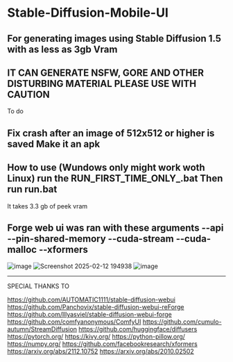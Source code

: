 # Stable-Diffusion-Mobile-UI
For generating images using Stable Diffusion 1.5 with as less as 3gb Vram
----------------------------------------------------------------------------------------------------------------
IT CAN GENERATE NSFW, GORE AND OTHER DISTURBING MATERIAL PLEASE USE WITH CAUTION
----------------------------------------------------------------------------------------------------------------
To do 

Fix crash after an image of 512x512 or higher is saved
Make it an apk
----------------------------------------------------------------------------------------------------------------
How to use (Wundows only might work woth Linux)
run the RUN_FIRST_TIME_ONLY_.bat
Then run run.bat
----------------------------------------------------------------------------------------------------------------
It takes 3.3 gb of peek vram

Forge web ui was ran with these arguments 
--api --pin-shared-memory --cuda-stream --cuda-malloc --xformers
----------------------------------------------------------------------------------------------------------------

![image](https://github.com/user-attachments/assets/c632e0d8-613d-41c8-bdb7-385208eb49f4)
![Screenshot 2025-02-12 194938](https://github.com/user-attachments/assets/4bd0779c-f8d4-49a0-b0b6-d99981c41f1e)
![image](https://github.com/user-attachments/assets/73180a6e-aa52-47f7-97d0-54a822a9de65)

----------------------------------------------------------------------------------------------------------------
SPECIAL THANKS TO 

https://github.com/AUTOMATIC1111/stable-diffusion-webui
https://github.com/Panchovix/stable-diffusion-webui-reForge
https://github.com/lllyasviel/stable-diffusion-webui-forge
https://github.com/comfyanonymous/ComfyUI
https://github.com/cumulo-autumn/StreamDiffusion
https://github.com/huggingface/diffusers
https://pytorch.org/
https://kivy.org/
https://python-pillow.org/
https://numpy.org/
https://github.com/facebookresearch/xformers
https://arxiv.org/abs/2112.10752
https://arxiv.org/abs/2010.02502
